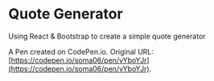 # Quote Generator

Using React & Bootstrap to create a simple quote generator

A Pen created on CodePen.io. Original URL: [https://codepen.io/soma06/pen/vYboYJr](https://codepen.io/soma06/pen/vYboYJr).
